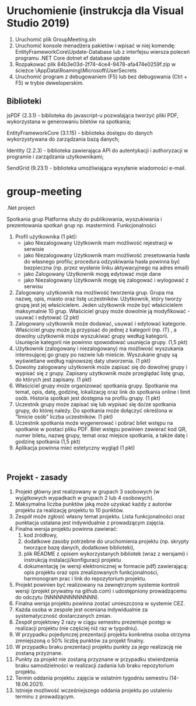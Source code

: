 # Uruchomienie (instrukcja dla Visual Studio 2019)

1. Uruchomić plik GroupMeeting.sln
2. Uruchomić konsole menadżera pakietów i wpisać w niej komendę:
    EntityFrameworkCore\Update-Database
  lub z interfejsu wiersza poleceń programu .NET Core
    dotnet ef database update 
3. Rozpakować plik 84b3e03d-2f74-4ce4-9478-afa474e0259f.zip w ścieżce <username>\AppData\Roaming\Microsoft\UserSecrets
4. Uruchomić program z debugowaniem (F5) lub bez debugowania (Ctrl + F5) w trybie deweloperskim.

## Biblioteki
  jsPDF (2.3.1) - biblioteka do javascript-u pozwalająca tworzyć pliki PDF, wykorzystana w generowaniu biletów na spotkania;

  EntityFrameworkCore (3.1.15) - biblioteka dostępu do danych wykorzystywana do zarządzania bazą danych;

  Identity (2.2.3) - biblioteka zawierająca API do autentykacji i authoryzacji w programie i zarządzania użytkownikami;

  SendGrid (9.23.1) - biblioteka umożliwiająca wysyłanie wiadomości e-mail.
  
# group-meeting

.Net project

Spotkania grup
Platforma służy do publikowania, wyszukiwania i prezentowania spotkań grup np.
mastermind.
Funkcjonalności

<ol>
<li> Profil użytkownika (1 pkt):
<ul>
<li> jako Niezalogowany Użytkownik mam możliwość rejestracji w
serwisie
</li>
<li> jako Niezalogowany Użytkownik mam możliwość zresetowania hasła
do własnego profilu; procedura odzyskiwania hasła powinna być
bezpieczna (np. przez wysłanie linku aktywacyjnego na adres email)
</li>
<li> jako Zalogowany Użytkownik mogę edytować moje dane
</li>
<li> jako Niezalogowany Użytkownik mogę się zalogować i wylogować z
serwisu</li>
</ul>
</li>
<li> Zalogowany użytkownik ma możliwość tworzenia grup. Grupa ma nazwę,
opis, miasto oraz listę uczestników. Użytkownik, który tworzy grupę jest jej
właścicielem. Jeden użytkownik może być właścicielem maksymalnie 10
grup. Właściciel grupy może dowolnie ją modyfikować - usuwać i edytować
(2 pkt)
</li>
<li> Zalogowany użytkownik może dodawać, usuwać i edytować kategorie.
Właściciel grupy może ją przypisać do jednej z kategorii (np. IT) , a dowolny
użytkownik może wyszukiwać grupy według kategorii. Usunięcie kategorii
nie powinno spowodować usunięcia grupy. (1,5 pkt)
</li>
<li> Użytkownik (zalogowany i niezalogowany) ma możliwość wyszukania
interesującej go grupy po nazwie lub mieście. Wyszukane grupy są
wyświetlane według najnowszej daty utworzenia. (1 pkt)
</li>
<li> Dowolny zalogowany użytkownik może zapisać się do dowolnej grupy i
wypisać się z grupy. Zapisany użytkownik może przeglądać listę grup, do
których jest zapisany. (1 pkt)
</li>
<li> Właściciel grupy może organizować spotkania grupy. Spotkanie ma temat,
opis, datę, godzinę, lokalizację oraz link do spotkania online i limit osób.
Historia spotkań jest dostępna na profilu grupy. (1 pkt)
</li>
<li> Uczestnik grupy może zapisać się lub wypisać się do/ze spotkania grupy, do
której należy. Do spotkania może dołączyć określona w “limicie osób” liczba
uczestników. (1 pkt)
</li>
<li> Uczestnik spotkania może wygenerować i pobrać bilet wstępu na spotkanie
w postaci pliku PDF. Bilet wstępu powinien zawierać kod QR, numer biletu,
nazwę grupy, temat oraz miejsce spotkania, a także datę i godzinę spotkania
(1,5 pkt)
</li>
<li> Aplikacja powinna mieć estetyczny wygląd (1 pkt)</li>
</ol>

<br />
<h2> Projekt - zasady</h2>
<ol>
<li> Projekt główny jest realizowany w grupach 3 osobowych (w wyjątkowych wypadkach
w grupach 2 lub 4 osobowych).
</li>
<li> Maksymalna liczba punktów jaką może uzyskać każdy z autorów projektu za
realizację projektu to 10 punktów.
</li>
<li> Zespół może zgłosić własny temat projektu. Lista funkcjonalności oraz punktacja
ustalana jest indywidualnie z prowadzącym zajęcia.
</li>
<li>Finalna wersja projektu powinna zawierać:
<ol>
<li> kod źródłowy,
</li>
<li> dodatkowe zasoby potrzebne do uruchomienia projektu (np. skrypty
tworzące bazę danych, dodatkowe biblioteki),
</li>
<li> plik README z opisem wykorzystanych bibliotek (wraz z wersjami) i instrukcją
instalacji/konfiguracji projektu
</li>
<li> dokumentację (w wersji elektronicznej w formacie pdf) zawierającą: opis
projektu oraz opis zrealizowanych funkcjonalności, harmonogram prac i link
do repozytorium projektu.</ol></li>
</li>
<li> Projekt powinien być realizowany na zewnętrznym systemie kontroli wersji (projekt
prywatny na github.com) i udostępniony prowadzącemu do odczytu (NNNNNNNNNNNNN).
</li>
<li> Finalna wersja projektu powinna zostać umieszczona w systemie CEZ.
</li>
<li> Każda osoba w zespole jest oceniana indywidualnie za systematyczność
dostarczanych zmian.
</li>
<li> Zespół projektowy 2 razy w ciągu semestru prezentuje postęp w realizacji projektu
(nie częściej niż raz w tygodniu).
</li>
<li> W przypadku pojedynczej prezentacji projektu konkretna osoba otrzyma zmniejszoną
o 50% liczbę punktów za projekt finalny.
</li>
<li> W przypadku braku prezentacji projektu punkty za jego realizację nie zostaną
przyznane.
</li>
<li> Punkty za projekt nie zostaną przyznane w przypadku stwierdzenia braku
samodzielności w realizacji zadania lub braku repozytorium projektu.
</li>
<li> Termin oddania projektu: zajęcia w ostatnim tygodniu semestru (14-18.06.2021).
</li>
<li> Istnieje możliwość wcześniejszego oddania projektu po ustaleniu terminu z
prowadzącym.
